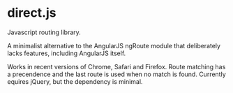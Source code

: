 direct.js
=========

Javascript routing library.

A minimalist alternative to the AngularJS ngRoute module that deliberately lacks features, including AngularJS itself.

Works in recent versions of Chrome, Safari and Firefox. Route matching has a precendence and the last route is used when no match is found. Currently equires jQuery, but the dependency is minimal.
